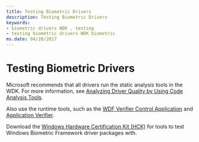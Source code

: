 ```yaml
---
title: Testing Biometric Drivers
description: Testing Biometric Drivers
keywords:
- biometric drivers WDK , testing
- testing biometric drivers WDK biometric
ms.date: 04/20/2017
---
```


# Testing Biometric Drivers


Microsoft recommends that all drivers run the static analysis tools in the WDK. For more information, see [Analyzing Driver Quality by Using Code Analysis Tools](/windows-hardware/drivers).

Also use the runtime tools, such as the [WDF Verifier Control Application](../devtest/wdf-verifier-control-application.md) and [Application Verifier](../devtest/application-verifier.md).

Download the [Windows Hardware Certification Kit (HCK)](https://go.microsoft.com/fwlink/p/?LinkId=733613) for tools to test Windows Biometric Framework driver packages with.

 

